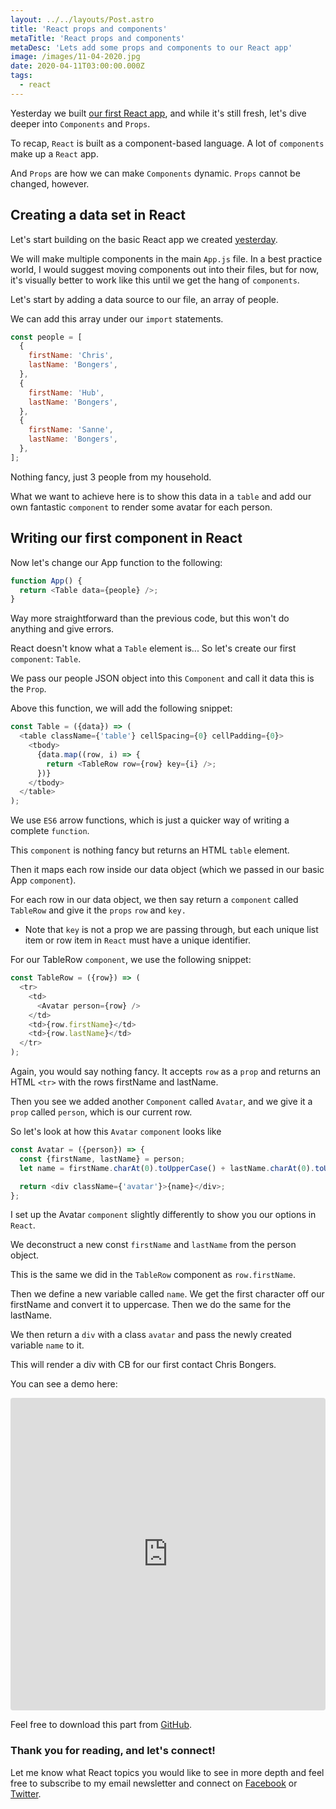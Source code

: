 ```yaml
---
layout: ../../layouts/Post.astro
title: 'React props and components'
metaTitle: 'React props and components'
metaDesc: 'Lets add some props and components to our React app'
image: /images/11-04-2020.jpg
date: 2020-04-11T03:00:00.000Z
tags:
  - react
---
```


Yesterday we built [our first React app](https://daily-dev-tips.com/posts/our-first-react-application/), and while it's still fresh, let's dive deeper into `Components` and `Props`.

To recap, `React` is built as a component-based language. A lot of `components` make up a `React` app.

And `Props` are how we can make `Components` dynamic. `Props` cannot be changed, however.

## Creating a data set in React

Let's start building on the basic React app we created [yesterday](https://daily-dev-tips.com/posts/our-first-react-application/).

We will make multiple components in the main `App.js` file. In a best practice world, I would suggest moving components out into their files, but for now, it's visually better to work like this until we get the hang of `components`.

Let's start by adding a data source to our file, an array of people.

We can add this array under our `import` statements.

```js
const people = [
  {
    firstName: 'Chris',
    lastName: 'Bongers',
  },
  {
    firstName: 'Hub',
    lastName: 'Bongers',
  },
  {
    firstName: 'Sanne',
    lastName: 'Bongers',
  },
];
```

Nothing fancy, just 3 people from my household.

What we want to achieve here is to show this data in a `table` and add our own fantastic `component` to render some avatar for each person.

## Writing our first component in React

Now let's change our App function to the following:

```js
function App() {
  return <Table data={people} />;
}
```

Way more straightforward than the previous code, but this won't do anything and give errors.

React doesn't know what a `Table` element is... So let's create our first `component`: `Table`.

We pass our people JSON object into this `Component` and call it data this is the `Prop`.

Above this function, we will add the following snippet:

```js
const Table = ({data}) => (
  <table className={'table'} cellSpacing={0} cellPadding={0}>
    <tbody>
      {data.map((row, i) => {
        return <TableRow row={row} key={i} />;
      })}
    </tbody>
  </table>
);
```

We use `ES6` arrow functions, which is just a quicker way of writing a complete `function`.

This `component` is nothing fancy but returns an HTML `table` element.

Then it maps each row inside our data object (which we passed in our basic App `component`).

For each row in our data object, we then say return a `component` called `TableRow` and give it the `props` `row` and `key.`

- Note that `key` is not a prop we are passing through, but each unique list item or row item in `React` must have a unique identifier.

For our TableRow `component`, we use the following snippet:

```js
const TableRow = ({row}) => (
  <tr>
    <td>
      <Avatar person={row} />
    </td>
    <td>{row.firstName}</td>
    <td>{row.lastName}</td>
  </tr>
);
```

Again, you would say nothing fancy. It accepts `row` as a `prop` and returns an HTML `<tr>` with the rows firstName and lastName.

Then you see we added another `Component` called `Avatar`, and we give it a `prop` called `person`, which is our current row.

So let's look at how this `Avatar` `component` looks like

```js
const Avatar = ({person}) => {
  const {firstName, lastName} = person;
  let name = firstName.charAt(0).toUpperCase() + lastName.charAt(0).toUpperCase();

  return <div className={'avatar'}>{name}</div>;
};
```

I set up the Avatar `component` slightly differently to show you our options in `React`.

We deconstruct a new const `firstName` and `lastName` from the person object.

This is the same we did in the `TableRow` component as `row.firstName`.

Then we define a new variable called `name`. We get the first character off our firstName and convert it to uppercase. Then we do the same for the lastName.

We then return a `div` with a class `avatar` and pass the newly created variable `name` to it.

This will render a div with CB for our first contact Chris Bongers.

You can see a demo here:

<iframe
  src="https://codesandbox.io/embed/react-playground-i637i?fontsize=14&hidenavigation=1&theme=dark"
  style="width:100%; height:500px; border:0; border-radius: 4px; overflow:hidden;"
  title="React props and components"
  allow="geolocation; microphone; camera; midi; vr; accelerometer; gyroscope; payment; ambient-light-sensor; encrypted-media; usb"
  sandbox="allow-modals allow-forms allow-popups allow-scripts allow-same-origin"
></iframe>

Feel free to download this part from [GitHub](https://github.com/rebelchris/React-starter/tree/props-and-components).

### Thank you for reading, and let's connect!

Let me know what React topics you would like to see in more depth and feel free to subscribe to my email newsletter and connect on [Facebook](https://www.facebook.com/DailyDevTipsBlog) or [Twitter](https://twitter.com/DailyDevTips1).
